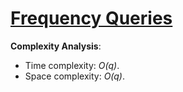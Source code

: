 # [Frequency Queries](https://www.hackerrank.com/challenges/frequency-queries)

__Complexity Analysis__:

* Time complexity: _O(q)_.
* Space complexity: _O(q)_.
